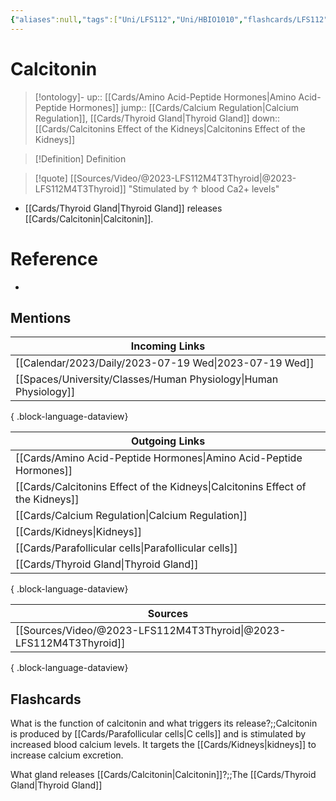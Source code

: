 ```yaml
---
{"aliases":null,"tags":["Uni/LFS112","Uni/HBIO1010","flashcards/LFS112"],"dg-publish":true,"up":["[[Cards/Amino Acid-Peptide Hormones.md]]"],"jump":["[[Cards/Thyroid Gland.md]]","[[Cards/Calcium Regulation.md]]"],"down":["[[Cards/Calcitonins Effect of the Kidneys.md]]"],"permalink":"/cards/calcitonin/","dgPassFrontmatter":true}
---
```


# Calcitonin

> [!ontology]-
> up:: [[Cards/Amino Acid-Peptide Hormones\|Amino Acid-Peptide Hormones]]
> jump:: [[Cards/Calcium Regulation\|Calcium Regulation]], [[Cards/Thyroid Gland\|Thyroid Gland]]
> down:: [[Cards/Calcitonins Effect of the Kidneys\|Calcitonins Effect of the Kidneys]]

> [!Definition] Definition

> [!quote] [[Sources/Video/@2023-LFS112M4T3Thyroid\|@2023-LFS112M4T3Thyroid]]
> "Stimulated by ↑ blood Ca2+ levels"

- [[Cards/Thyroid Gland\|Thyroid Gland]] releases [[Cards/Calcitonin\|Calcitonin]].

# Reference

- 

## Mentions

| Incoming Links                                                      |
| ------------------------------------------------------------------- |
| [[Calendar/2023/Daily/2023-07-19 Wed\|2023-07-19 Wed]]           |
| [[Spaces/University/Classes/Human Physiology\|Human Physiology]] |

{ .block-language-dataview}

| Outgoing Links                                                                    |
| --------------------------------------------------------------------------------- |
| [[Cards/Amino Acid-Peptide Hormones\|Amino Acid-Peptide Hormones]]             |
| [[Cards/Calcitonins Effect of the Kidneys\|Calcitonins Effect of the Kidneys]] |
| [[Cards/Calcium Regulation\|Calcium Regulation]]                               |
| [[Cards/Kidneys\|Kidneys]]                                                     |
| [[Cards/Parafollicular cells\|Parafollicular cells]]                           |
| [[Cards/Thyroid Gland\|Thyroid Gland]]                                         |

{ .block-language-dataview}

| Sources                                                               |
| --------------------------------------------------------------------- |
| [[Sources/Video/@2023-LFS112M4T3Thyroid\|@2023-LFS112M4T3Thyroid]] |

{ .block-language-dataview}

## Flashcards

What is the function of calcitonin and what triggers its release?;;Calcitonin is produced by [[Cards/Parafollicular cells\|C cells]] and is stimulated by increased blood calcium levels. It targets the [[Cards/Kidneys\|kidneys]] to increase calcium excretion.

What gland releases [[Cards/Calcitonin\|Calcitonin]]?;;The [[Cards/Thyroid Gland\|Thyroid Gland]]